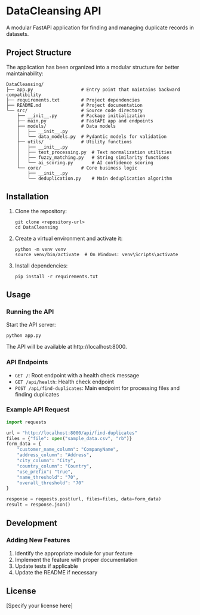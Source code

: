# DataCleansing API

A modular FastAPI application for finding and managing duplicate records in datasets.

## Project Structure

The application has been organized into a modular structure for better maintainability:

```
DataCleansing/
├── app.py                  # Entry point that maintains backward compatibility
├── requirements.txt        # Project dependencies
├── README.md               # Project documentation
└── src/                    # Source code directory
    ├── __init__.py         # Package initialization
    ├── main.py             # FastAPI app and endpoints
    ├── models/             # Data models
    │   ├── __init__.py
    │   └── data_models.py  # Pydantic models for validation
    ├── utils/              # Utility functions
    │   ├── __init__.py
    │   ├── text_processing.py  # Text normalization utilities
    │   ├── fuzzy_matching.py   # String similarity functions
    │   └── ai_scoring.py       # AI confidence scoring
    └── core/               # Core business logic
        ├── __init__.py
        └── deduplication.py    # Main deduplication algorithm
```

## Installation

1. Clone the repository:
   ```
   git clone <repository-url>
   cd DataCleansing
   ```

2. Create a virtual environment and activate it:
   ```
   python -m venv venv
   source venv/bin/activate  # On Windows: venv\Scripts\activate
   ```

3. Install dependencies:
   ```
   pip install -r requirements.txt
   ```

## Usage

### Running the API

Start the API server:

```
python app.py
```

The API will be available at http://localhost:8000.

### API Endpoints

- `GET /`: Root endpoint with a health check message
- `GET /api/health`: Health check endpoint
- `POST /api/find-duplicates`: Main endpoint for processing files and finding duplicates

### Example API Request

```python
import requests

url = "http://localhost:8000/api/find-duplicates"
files = {"file": open("sample_data.csv", "rb")}
form_data = {
    "customer_name_column": "CompanyName",
    "address_column": "Address",
    "city_column": "City",
    "country_column": "Country",
    "use_prefix": "true",
    "name_threshold": "70",
    "overall_threshold": "70"
}

response = requests.post(url, files=files, data=form_data)
result = response.json()
```

## Development

### Adding New Features

1. Identify the appropriate module for your feature
2. Implement the feature with proper documentation
3. Update tests if applicable
4. Update the README if necessary

## License

[Specify your license here]